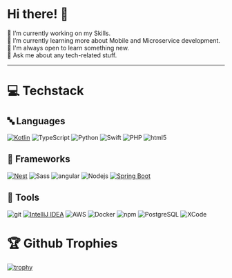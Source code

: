 # Hi there! 👋

🔭 I’m currently working on my Skills.  
🌱 I’m currently learning more about Mobile and Microservice development.  
🧠 I'm always open to learn something new.  
💬 Ask me about any tech-related stuff.  

---

# 💻 Techstack
## 🔤 Languages
[![Kotlin](https://img.shields.io/badge/Kotlin-%237F52FF.svg?logo=kotlin&logoColor=white)](#)
![TypeScript](https://img.shields.io/badge/-TypeScript-007ACC?style=flat-square&logo=typescript&logoColor=white)
![Python](https://img.shields.io/badge/-Python-46a2f1?style=flat-square&logo=Python&logoColor=white)
![Swift](https://img.shields.io/badge/-Swift-important?style=flat-square&logo=swift&logoColor=white)
![PHP](https://img.shields.io/badge/PHP-grey?style=flat-square&logo=php)
![html5](https://img.shields.io/badge/-HTML5-E34F26?style=flat-square&logo=html5&logoColor=white)

## 🧩 Frameworks
[![Nest](https://img.shields.io/badge/Nest.js-%23E0234E.svg?logo=nestjs&logoColor=white)](#)
![Sass](https://img.shields.io/badge/-Sass-CC6699?style=flat-square&logo=sass&logoColor=white)
![angular](https://img.shields.io/badge/-Angular-DD0031?style=flat-square&logo=angular&logoColor=white)
![Nodejs](https://img.shields.io/badge/-Nodejs-43853d?style=flat-square&logo=Node.js&logoColor=white)
[![Spring Boot](https://img.shields.io/badge/Spring%20Boot-6DB33F?logo=springboot&logoColor=fff)](#)

## 🔨 Tools
![git](https://img.shields.io/badge/-Git-F05032?style=flat-square&logo=git&logoColor=white)
[![IntelliJ IDEA](https://img.shields.io/badge/IntelliJIDEA-000000.svg?logo=intellij-idea&logoColor=white)](#)
![AWS](https://img.shields.io/badge/-AWS-yellow?style=flat-square&logo=amazon&logoColor=white)
![Docker](https://img.shields.io/badge/-Docker-46a2f1?style=flat-square&logo=docker&logoColor=white)
![npm](https://img.shields.io/badge/-NPM-CB3837?style=flat-square&logo=npm&logoColor=white)
![PostgreSQL](https://img.shields.io/badge/-PostgreSQL-yellow?style=flat-square&logo=postgresql&logoColor=white)
![XCode](https://img.shields.io/badge/-XCode-blue?style=flat-square&logo=xcode&logoColor=white)

# 🏆 Github Trophies
[![trophy](https://github-profile-trophy.vercel.app/?username=Severon96)](https://github.com/ryo-ma/github-profile-trophy)


<!--
**Severon96/Severon96** is a ✨ _special_ ✨ repository because its `README.md` (this file) appears on your GitHub profile.

Here are some ideas to get you started:

- 🔭 I’m currently working on ...
- 🌱 I’m currently learning ...
- 👯 I’m looking to collaborate on ...
- 🤔 I’m looking for help with ...
- 💬 Ask me about ...
- 📫 How to reach me: ...
- 😄 Pronouns: ...
- ⚡ Fun fact: ...
-->
